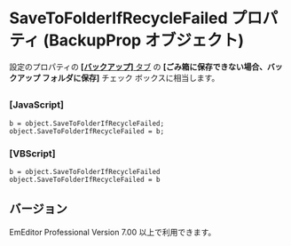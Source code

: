 # SaveToFolderIfRecycleFailed プロパティ (BackupProp オブジェクト)

設定のプロパティの [**\[バックアップ\]** タブ](../../dlg/properties/backup/index) の **\[ごみ箱に保存できない場合、バックアップ フォルダに保存\]** チェック
ボックスに相当します。

## 

### \[JavaScript\]

```
b = object.SaveToFolderIfRecycleFailed;
object.SaveToFolderIfRecycleFailed = b;
```

### \[VBScript\]

```
b = object.SaveToFolderIfRecycleFailed
object.SaveToFolderIfRecycleFailed = b
```

## バージョン

EmEditor Professional Version 7.00 以上で利用できます。
